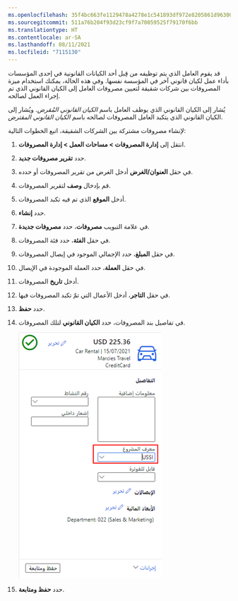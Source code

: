```yaml
---
ms.openlocfilehash: 35f4bc663fe1129478a4278e1c541893df972e8205861d96300c17628869fae3
ms.sourcegitcommit: 511a76b204f93d23cf9f7a70059525f79170f6bb
ms.translationtype: HT
ms.contentlocale: ar-SA
ms.lasthandoff: 08/11/2021
ms.locfileid: "7115130"
---
```

قد يقوم العامل الذي يتم توظيفه من قِبل أحد الكيانات القانونية في إحدى المؤسسات بأداء عمل لكيان قانوني آخر في المؤسسة نفسها. وفي هذه الحالة، يمكنك استخدام ميزة المصروفات بين شركات شقيقة لتعيين مصروفات العامل إلى الكيان القانوني الذي تم إجراء العمل لصالحه. 

يُشار إلى الكيان القانوني الذي يوظف العامل باسم *الكيان القانوني المُقرض*. ويُشار إلى الكيان القانوني الذي يتكبد العامل المصروفات لصالحه باسم *الكيان القانوني المقترض*.

لإنشاء مصروفات مشتركة بين الشركات الشقيقة، اتبع الخطوات التالية:

1.  انتقل إلى **إدارة المصروفات > مساحات العمل > إدارة المصروفات**.
2.  حدد **تقرير مصروفات جديد**.
3.  في حقل **العنوان/الغرض** أدخل الغرض من تقرير المصروفات أو حدده.
4.  قم بإدخال **وصف** لتقرير المصروفات.
5.  أدخل **الموقع** الذي تم فيه تكبد المصروفات.
6.  حدد **إنشاء**.
7.  في علامة التبويب **مصروفات**، حدد **مصروفات جديدة**.
8.  في حقل **الفئة**، حدد فئة المصروفات.
9.  في حقل **المبلغ**، حدد الإجمالي الموجود في إيصال المصروفات.
10. في حقل **العملة**، حدد العملة الموجودة في الإيصال.
11. أدخل **تاريخ** المصروفات.
12. في حقل **التاجر**، أدخل الأعمال التي تمّ تكبد المصروفات فيها.
13. حدد **حفظ**.
14. في تفاصيل بند المصروفات، حدد **الكيان القانوني** لتلك المصروفات.
    
    ![ لقطة شاشة للمصروفات الجديدة المشتركة بين الشركات الشقيقة توضح القائمة المنسدلة للكيان القانوني.](../media/intercompany-expense-legal-entity-ssm.png)

15. حدد **حفظ ومتابعة**.








